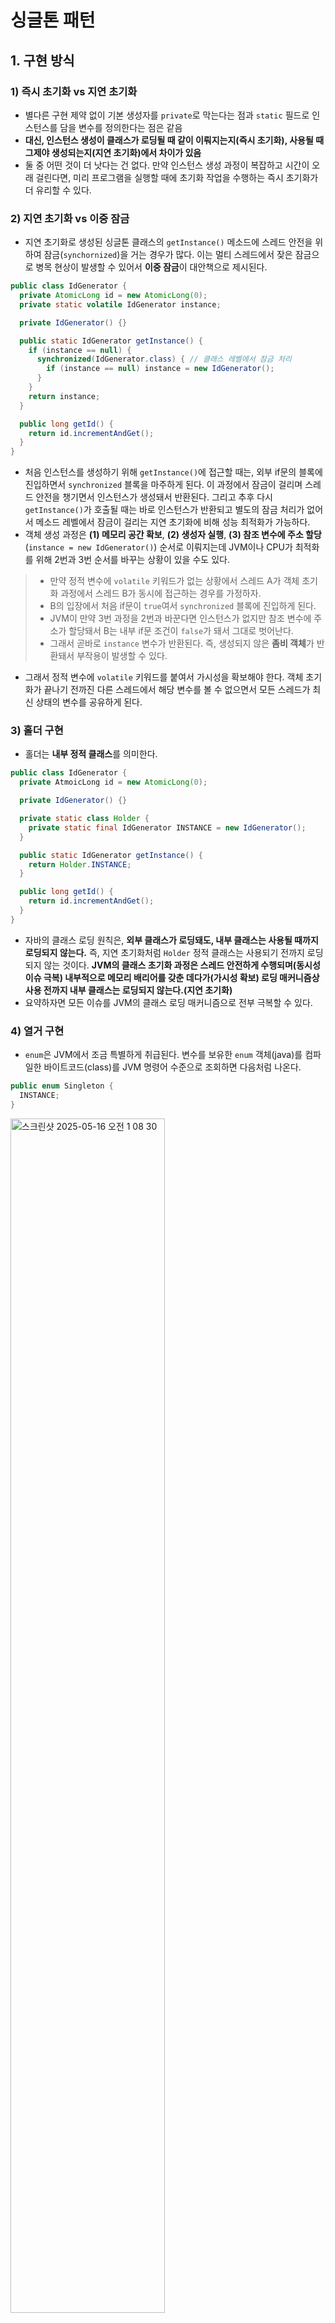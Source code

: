 # 싱글톤 패턴

## 1. 구현 방식
### 1) 즉시 초기화 vs 지연 초기화
- 별다른 구현 제약 없이 기본 생성자를 `private`로 막는다는 점과 `static` 필드로 인스턴스를 담을 변수를 정의한다는 점은 같음
- **대신, 인스턴스 생성이 클래스가 로딩될 때 같이 이뤄지는지(즉시 초기화), 사용될 때 그제야 생성되는지(지연 초기화)에서 차이가 있음**
- 둘 중 어떤 것이 더 낫다는 건 없다. 만약 인스턴스 생성 과정이 복잡하고 시간이 오래 걸린다면, 미리 프로그램을 실행할 때에 초기화 작업을 수행하는 즉시 초기화가 더 유리할 수 있다.
### 2) 지연 초기화 vs 이중 잠금
- 지연 초기화로 생성된 싱글톤 클래스의 `getInstance()` 메소드에 스레드 안전을 위하여 잠금(`synchornized`)을 거는 경우가 많다. 이는 멀티 스레드에서 잦은 잠금으로 병목 현상이 발생할 수 있어서 **이중 잠금**이 대안책으로 제시된다.
```java
public class IdGenerator {
  private AtomicLong id = new AtomicLong(0);
  private static volatile IdGenerator instance;

  private IdGenerator() {}

  public static IdGenerator getInstance() {
    if (instance == null) {
      synchronized(IdGenerator.class) { // 클래스 레벨에서 잠금 처리
        if (instance == null) instance = new IdGenerator();
      }
    }
    return instance;
  }

  public long getId() {
    return id.incrementAndGet();
  }
}
```
- 처음 인스턴스를 생성하기 위해 `getInstance()`에 접근할 때는, 외부 if문의 블록에 진입하면서 `synchronized` 블록을 마주하게 된다. 이 과정에서 잠금이 걸리며 스레드 안전을 챙기면서 인스턴스가 생성돼서 반환된다. 그리고 추후 다시 `getInstance()`가 호출될 때는 바로 인스턴스가 반환되고 별도의 잠금 처리가 없어서 메소드 레벨에서 잠금이 걸리는 지연 초기화에 비해 성능 최적화가 가능하다.
- 객체 생성 과정은 **(1) 메모리 공간 확보**, **(2) 생성자 실행**, **(3) 참조 변수에 주소 할당**(`instance = new IdGenerator()`) 순서로 이뤄지는데 JVM이나 CPU가 최적화를 위해 2번과 3번 순서를 바꾸는 상황이 있을 수도 있다.
>- 만약 정적 변수에 `volatile` 키워드가 없는 상황에서 스레드 A가 객체 초기화 과정에서 스레드 B가 동시에 접근하는 경우를 가정하자.
>- B의 입장에서 처음 if문이 `true`여서 `synchronized` 블록에 진입하게 된다.
>- JVM이 만약 3번 과정을 2번과 바꾼다면 인스턴스가 없지만 참조 변수에 주소가 할당돼서 B는 내부 if문 조건이 `false`가 돼서 그대로 벗어난다.
>- 그래서 곧바로 `instance` 변수가 반환된다. 즉, 생성되지 않은 **좀비 객체**가 반환돼서 부작용이 발생할 수 있다.
- 그래서 정적 변수에 `volatile` 키워드를 붙여서 가시성을 확보해야 한다. 객체 초기화가 끝나기 전까진 다른 스레드에서 해당 변수를 볼 수 없으면서 모든 스레드가 최신 상태의 변수를 공유하게 된다.

### 3) 홀더 구현
- 홀더는 **내부 정적 클래스**를 의미한다.
```java
public class IdGenerator {
  private AtmoicLong id = new AtomicLong(0);

  private IdGenerator() {}

  private static class Holder {
    private static final IdGenerator INSTANCE = new IdGenerator();
  }

  public static IdGenerator getInstance() {
    return Holder.INSTANCE;
  }

  public long getId() {
    return id.incrementAndGet();
  }
}
```
- 자바의 클래스 로딩 원칙은, **외부 클래스가 로딩돼도, 내부 클래스는 사용될 때까지 로딩되지 않는다.** 즉, 지연 초기화처럼 `Holder` 정적 클래스는 사용되기 전까지 로딩되지 않는 것이다. **JVM의 클래스 초기화 과정은 스레드 안전하게 수행되며(동시성 이슈 극복) 내부적으로 메모리 배리어를 갖춘 데다가(가시성 확보) 로딩 매커니즘상 사용 전까지 내부 클래스는 로딩되지 않는다.(지연 초기화)**
- 요약하자면 모든 이슈를 JVM의 클래스 로딩 매커니즘으로 전부 극복할 수 있다.
### 4) 열거 구현
- `enum`은 JVM에서 조금 특별하게 취급된다. 변수를 보유한 `enum` 객체(java)를 컴파일한 바이트코드(class)를 JVM 명령어 수준으로 조회하면 다음처럼 나온다.
```java
public enum Singleton {
  INSTANCE;
}
```
<img width="70%" alt="스크린샷 2025-05-16 오전 1 08 30" src="https://github.com/user-attachments/assets/ff38d74d-e30d-47f5-96f5-63f9f260b701" />

- `INSTANCE`는 `enum` 타입의 "정적 상수(`static final` 필드)"인데, 마치 싱글톤 인스턴스처럼 취급된다. 그래서 클래스 로딩 시점에 한 번만 초기화된다.
- `values()` 메소드는 `enum`의 모든 상수들을 배열로 만든 후, 원본 배열을 복사해서 반환하다. 그래서 원본 배열을 직접 건드릴 수 없기 때문에 **스레드 안전성**이 보장된다.
- `static` 정적 블록 내에서 `INSTANCE` 객체를 딱 한 번 생성되는데, **JVM이 이 시점에 유일 인스턴스를 변수에 할당한다.**
- 또한, `enum` 생성자는 상속도 불가능하고 직접 코드에 명시되지 않아서 리플렉션 활용도 불가능하다.

## 2. 싱글톤의 단점
- 생성자가 직접 드러나지 않고 매개변수 전달 케이스가 적어서 의존성 확인이 매우 어렵다.
- 싱글톤 특성상 유일 인스턴스를 전제로 하기 때문에 향후에 복수의 인스턴스가 필요한 상황에서의 수정이 매우 복잡해진다.
- 테스트를 위한 모킹 처리가 매우 어렵고, 매개변수 포함 생성자를 지원하지 않아서 매개변수가 요구되는 초기화가 불가능하다. 만약 매개변수 포함 싱글톤 클래스를 생성하려면 별개의 클래스에 정적 파라미터를 두고 참조해오는 방식을 생각해볼 수 있다.

## 4. 멀티 스레드, 멀티 프로세스, 스프링 IoC 컨테이너 내에서의 싱글톤
- 위에서 본 다양한 싱글톤 생성 방식에서 `static` 필드(혹은 내부 클래스)는 정적이라서 JVM에 한번 로딩될 때만 초기화되고, 그 이후에(뭔가 극미세한 오차로 다른 스레드가 올려져도) 이미 정적 관련된 내용은 로딩돼서 초기화됐기 때문에 다른 스레드에선 별도로 초기화되지 않는다. 그래서 단일 프로세스의 멀티 스레드여도 유일한 인스턴스가 보장된다.
- 멀티 프로세스, 즉 클러스터 환경에서는 JVM의 범위를 넘어서는 싱글톤은 외부 분산 락 등이 요구된다.
- 스프링 IoC 컨테이너 내부에서의 빈 역시 싱글톤으로 관리되는데 이는 자바 언어 레벨의 싱글톤 인스턴스가 아닌, 컨테이너 내의 ‘빈 이름’을 기준으로 한 **컨테이너 범위의 싱글톤 인스턴스**다. 그래서 하나의 JVM 내에서 `ApplicationContext` 인터페이스를 다양하게 구현하면 그만큼 컨테이너 개수가 늘어나므로 단일 JVM 내에서 복수의 인스턴스를 가지게 된다.
- 스프링 빈의 싱글톤이 테스트나 확장에 용이하다는 것은 자바 언어 레벨의 싱글톤이 아니어서 그렇다. 즉, 싱글톤이 테스트나 확장이 어려운 단점은 프로그래밍 언어의 싱글톤 패턴만이 가지는 단점이다.

## 5. 생각해보기
### 1) 268p 생각해보기
- 해당 싱글톤 인스턴스 호출 메소드를 직접 명시적으로 메소드 내부에서 호출하지 않고 파라미터로 전달받는다.
### 2) 273p 생각해보기
- 클래스가 로딩되는 시점에 정적 필드 역시 초기화가 이뤄지고, 보통 싱글톤 인스턴스는 이때 초기화가 이뤄지는 게 가장 빠르다(즉시 초기화).
- 이 역할을 클래스 로더가 맡는데, JVM 내에는 클래스 로더가 여러 개일 수도 있다(부트스트랩 클래스 로더, 확장 클래스 로더, 애플리케이션 클래스 로더 등등...).
- 클래스 네임스페이스는 **클래스 로더 + 클래스 이름** 조합으로 구성돼서 하나의 클래스 로더 내에서는 싱글톤의 유일성이 지켜지나, 복수의 클래스 로더들 간에서는 싱글톤의 유일성이 지켜지지 않을 수 있다.
- 그래서 단일 JVM보다 더 좁은 범위인 단일 클래스 로더에서 싱글톤 유일성이 지켜진다는 한계를 갖게 된다.
